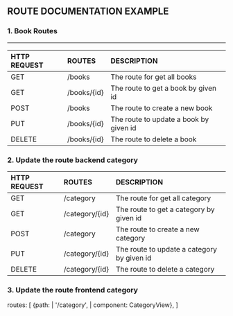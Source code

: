 ## ROUTE DOCUMENTATION EXAMPLE


### 1. Book Routes
---

| HTTP REQUEST| ROUTES | DESCRIPTION |
| :---        | :----   |          :--- |
| GET         | /books       |The route for get all books   |
| GET         | /books/{id}        |The route to get a book by given id |
| POST        | /books        |  The route to create a new book |
| PUT         | /books/{id}        | The route to update a book by given id |
| DELETE      | /books/{id}        | The route to delete a book|


### 2. Update the route backend category

| HTTP REQUEST| ROUTES              | DESCRIPTION |
| :---        | :----               |          :--- |
| GET         | /category           |The route for get all category   |
| GET         | /category/{id}      |The route to get a category by given id |
| POST        | /category           |The route to create a new category |
| PUT         | /category/{id}      |The route to update a category by given id |
| DELETE      | /category/{id}      |The route to delete a category|

### 3. Update the route frontend category
routes: [
    {path: | '/category', | component: CategoryView},
]